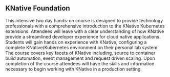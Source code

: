 ## KNative Foundation

This intensive two day hands-on course is designed to provide technology professionals with a comprehensive introduction
to the KNative Kubernetes extensions. Attendees will leave with a clear understanding of how KNative provide a
streamlined developer experience for cloud native applications. Students will gain hands on experience with KNative,
configuring a complete KNative/Kubernetes environment on their personal lab system. The course covers key facets of
KNative including, source to container build automation, event management and request driven scaling. Upon completion
of the course attendees will have the skills and information necessary to begin working with KNative in a production
setting.
